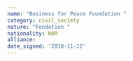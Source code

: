```yaml
---
name: "Business for Peace Foundation "
category: civil_society
nature: "Fondation "
nationality: NOR
alliance: 
date_signed: '2018-11-12'
---
```

    